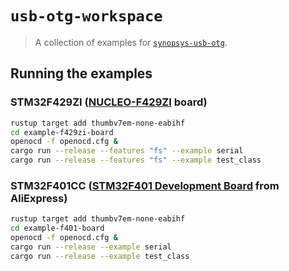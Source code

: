# `usb-otg-workspace`

> A collection of examples for [`synopsys-usb-otg`](https://github.com/stm32-rs/synopsys-usb-otg).

## Running the examples

### STM32F429ZI ([NUCLEO-F429ZI](https://www.st.com/en/evaluation-tools/nucleo-f429zi.html) board)
```bash
rustup target add thumbv7em-none-eabihf
cd example-f429zi-board
openocd -f openocd.cfg &
cargo run --release --features "fs" --example serial
cargo run --release --features "fs" --example test_class
```

### STM32F401CC ([STM32F401 Development Board](https://www.aliexpress.com/item/4000069263843.html) from AliExpress)
```bash
rustup target add thumbv7em-none-eabihf
cd example-f401-board
openocd -f openocd.cfg &
cargo run --release --example serial
cargo run --release --example test_class
```

